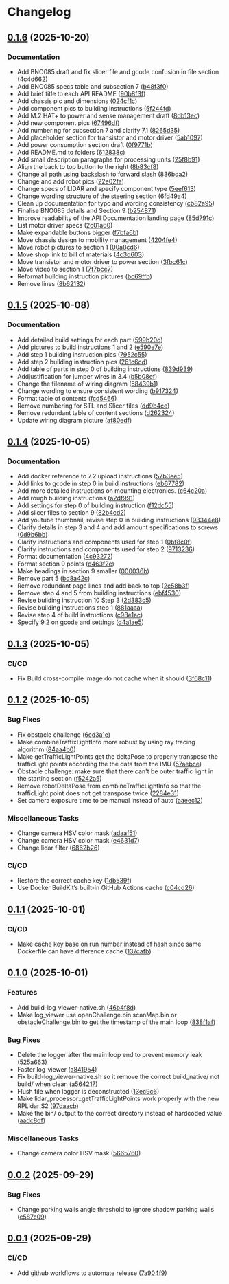 # Changelog

## [0.1.6](https://github.com/Chayanon-Ninyawee/KMIDS-GFM-Future-Engineer-2025/compare/v0.1.5...v0.1.6) (2025-10-20)


### Documentation

* Add BNO085 draft and fix slicer file and gcode confusion in file section ([4c4d662](https://github.com/Chayanon-Ninyawee/KMIDS-GFM-Future-Engineer-2025/commit/4c4d6622ca5488f35872bca271dd6d6bb5fafedb))
* Add BNO085 specs table and subsection 7 ([b48f3f0](https://github.com/Chayanon-Ninyawee/KMIDS-GFM-Future-Engineer-2025/commit/b48f3f0ce3d0a5251d49c8dd1d988712401f8835))
* Add brief title to each API README ([90b8f3f](https://github.com/Chayanon-Ninyawee/KMIDS-GFM-Future-Engineer-2025/commit/90b8f3f6eeff70e76419473a00766c04f28a2425))
* Add chassis pic and dimensions ([024cf1c](https://github.com/Chayanon-Ninyawee/KMIDS-GFM-Future-Engineer-2025/commit/024cf1cebe980d25ee212ab159115c0c9b36a7c5))
* Add component pics to building instructions ([5f244fd](https://github.com/Chayanon-Ninyawee/KMIDS-GFM-Future-Engineer-2025/commit/5f244fd3ad5ea660c3f5b182fe43a25e9fe5f166))
* Add M.2 HAT+ to power and sense management draft ([8db13ec](https://github.com/Chayanon-Ninyawee/KMIDS-GFM-Future-Engineer-2025/commit/8db13ec84c6227d023151df619b59447026bd9a8))
* Add new component pics ([67496df](https://github.com/Chayanon-Ninyawee/KMIDS-GFM-Future-Engineer-2025/commit/67496dfa1a8866086de51dd00d8b7ec8e6819aa6))
* Add numbering for subsection 7 and clarify 7.1 ([8265d35](https://github.com/Chayanon-Ninyawee/KMIDS-GFM-Future-Engineer-2025/commit/8265d356ecb567008f7523dddb25e3daa5d804f8))
* Add placeholder section for transistor and motor driver ([5ab1097](https://github.com/Chayanon-Ninyawee/KMIDS-GFM-Future-Engineer-2025/commit/5ab1097b746f60841f25d0dd16c08a18bf0e161d))
* Add power consumption section draft ([0f9771b](https://github.com/Chayanon-Ninyawee/KMIDS-GFM-Future-Engineer-2025/commit/0f9771b6c54959a85b4f68066b3027bf678a2a9f))
* Add README.md to folders ([612838c](https://github.com/Chayanon-Ninyawee/KMIDS-GFM-Future-Engineer-2025/commit/612838cbd905c44cb6e2583a29700142d096d6ed))
* Add small description paragraphs for processing units ([25f8b91](https://github.com/Chayanon-Ninyawee/KMIDS-GFM-Future-Engineer-2025/commit/25f8b91e8418673698076f7b50e2d9aee71e404c))
* Align the back to top button to the right ([8b83cf8](https://github.com/Chayanon-Ninyawee/KMIDS-GFM-Future-Engineer-2025/commit/8b83cf8e0cf27cea0d3bbd13d7cc783e4f0278a1))
* Change all path using backslash to forward slash ([836bda2](https://github.com/Chayanon-Ninyawee/KMIDS-GFM-Future-Engineer-2025/commit/836bda26ac1b0c51a56dbf3b3f2eea9e70900d9c))
* Change and add robot pics ([22e02fa](https://github.com/Chayanon-Ninyawee/KMIDS-GFM-Future-Engineer-2025/commit/22e02fa41a1483bbefaf73e9e5a2e1482257688c))
* Change specs of LIDAR and specify component type ([5eef613](https://github.com/Chayanon-Ninyawee/KMIDS-GFM-Future-Engineer-2025/commit/5eef613f3ac4cdf3b8f5d265641dcc214ce2cc7a))
* Change wording structure of the steering section ([6fd49a4](https://github.com/Chayanon-Ninyawee/KMIDS-GFM-Future-Engineer-2025/commit/6fd49a4a60d9d3c1625070d38b844ad0ebeafe1d))
* Clean up documentation for typo and wording consistency ([cb82a95](https://github.com/Chayanon-Ninyawee/KMIDS-GFM-Future-Engineer-2025/commit/cb82a95750bb44a2431bd87e2e41d787b252a021))
* Finalise BNO085 details and Section 9 ([b254871](https://github.com/Chayanon-Ninyawee/KMIDS-GFM-Future-Engineer-2025/commit/b2548710b1aedf32e92ab364a10535dd5392ebd4))
* Improve readability of the API Documentation landing page ([85d791c](https://github.com/Chayanon-Ninyawee/KMIDS-GFM-Future-Engineer-2025/commit/85d791cdff591413cbcea0868593d4c8bff49ce2))
* List motor driver specs ([2c01a60](https://github.com/Chayanon-Ninyawee/KMIDS-GFM-Future-Engineer-2025/commit/2c01a6067dbaeaf319dcd8a7db4ddc2290dffa5f))
* Make expandable buttons bigger ([f7bfa6b](https://github.com/Chayanon-Ninyawee/KMIDS-GFM-Future-Engineer-2025/commit/f7bfa6b1f6524e986e5454d903809090477ee418))
* Move chassis design to mobility management ([4204fe4](https://github.com/Chayanon-Ninyawee/KMIDS-GFM-Future-Engineer-2025/commit/4204fe4ab57e0ca613bb830f41ed3af460f1cdd8))
* Move robot pictures to section 1 ([00a8cd6](https://github.com/Chayanon-Ninyawee/KMIDS-GFM-Future-Engineer-2025/commit/00a8cd67c2828f2c4f869c0b11a4b702a7ac2fac))
* Move shop link to bill of materials ([4c3d603](https://github.com/Chayanon-Ninyawee/KMIDS-GFM-Future-Engineer-2025/commit/4c3d603715a35961e2e2d8b90497e9bc876958c5))
* Move transistor and motor driver to power section ([3fbc61c](https://github.com/Chayanon-Ninyawee/KMIDS-GFM-Future-Engineer-2025/commit/3fbc61c125a3a6f685bdf8d70c3d7d813805b9e3))
* Move video to section 1 ([7f7bce7](https://github.com/Chayanon-Ninyawee/KMIDS-GFM-Future-Engineer-2025/commit/7f7bce793345c478f2aed16eff83ffce75bf8f30))
* Reformat building instruction pictures ([bc69ffb](https://github.com/Chayanon-Ninyawee/KMIDS-GFM-Future-Engineer-2025/commit/bc69ffb76591f80559d4ac9b9a4551323f55ca86))
* Remove lines ([8b62132](https://github.com/Chayanon-Ninyawee/KMIDS-GFM-Future-Engineer-2025/commit/8b6213213ebd993ee3f5919665772d8b47e73d12))

## [0.1.5](https://github.com/Chayanon-Ninyawee/KMIDS-GFM-Future-Engineer-2025/compare/v0.1.4...v0.1.5) (2025-10-08)


### Documentation

* Add detailed build settings for each part ([599b20d](https://github.com/Chayanon-Ninyawee/KMIDS-GFM-Future-Engineer-2025/commit/599b20d4a7740aa936c3569951161c15d32b13f4))
* Add pictures to build instructions 1 and 2 ([e590e7e](https://github.com/Chayanon-Ninyawee/KMIDS-GFM-Future-Engineer-2025/commit/e590e7ecd25fb36c9dfaec85c475b752ec59f770))
* Add step 1 building instruction pics ([7952c55](https://github.com/Chayanon-Ninyawee/KMIDS-GFM-Future-Engineer-2025/commit/7952c55b84d7470fdd5a4bac8349f7d009f7c4a5))
* Add step 2 building instruction pics ([261c6cd](https://github.com/Chayanon-Ninyawee/KMIDS-GFM-Future-Engineer-2025/commit/261c6cdfc5fa5743bc3ba7befe4e394326e637a7))
* Add table of parts in step 0 of building instructions ([839d939](https://github.com/Chayanon-Ninyawee/KMIDS-GFM-Future-Engineer-2025/commit/839d9392398777d01b835b6fef8596d37430fadb))
* Addjustification for jumper wires in 3.4 ([b5b08ef](https://github.com/Chayanon-Ninyawee/KMIDS-GFM-Future-Engineer-2025/commit/b5b08ef6e73aaa7c43a7016c7405c39e97cdd89d))
* Change the filename of wiring diagram ([58439b1](https://github.com/Chayanon-Ninyawee/KMIDS-GFM-Future-Engineer-2025/commit/58439b1e07b8f0ad7eaa64dcfb5516af9547daeb))
* Change wording to ensure consistent wording ([b917324](https://github.com/Chayanon-Ninyawee/KMIDS-GFM-Future-Engineer-2025/commit/b9173245313bc13a8a5007ee9ff1b6772ba1aeac))
* Format table of contents ([fcd5466](https://github.com/Chayanon-Ninyawee/KMIDS-GFM-Future-Engineer-2025/commit/fcd54661abd39eb1a1c79a33cf95ec935ebb3be0))
* Remove numbering for STL and Slicer files ([dd9b4ce](https://github.com/Chayanon-Ninyawee/KMIDS-GFM-Future-Engineer-2025/commit/dd9b4cecc3bd34d5f75783eb74916a2f06c3f8c0))
* Remove redundant table of content sections ([d262324](https://github.com/Chayanon-Ninyawee/KMIDS-GFM-Future-Engineer-2025/commit/d26232419e334353e47b3c6293f5753fc59b114b))
* Update wiring diagram picture ([af80edf](https://github.com/Chayanon-Ninyawee/KMIDS-GFM-Future-Engineer-2025/commit/af80edfd91f8ecf0d969b87f492c236a3e709adf))

## [0.1.4](https://github.com/Chayanon-Ninyawee/KMIDS-GFM-Future-Engineer-2025/compare/v0.1.3...v0.1.4) (2025-10-05)


### Documentation

* Add docker reference to 7.2 upload instructions ([57b3ee5](https://github.com/Chayanon-Ninyawee/KMIDS-GFM-Future-Engineer-2025/commit/57b3ee5c7915e74bac007470a825d82353379cf4))
* Add links to gcode in step 0 in build instructions ([eb67782](https://github.com/Chayanon-Ninyawee/KMIDS-GFM-Future-Engineer-2025/commit/eb677827036aec9cdfe113853c7ac18e85d82d91))
* Add more detailed instructions on mounting electronics. ([c64c20a](https://github.com/Chayanon-Ninyawee/KMIDS-GFM-Future-Engineer-2025/commit/c64c20a71c99d5bdd8fd51189494a97deeb27eee))
* Add rough building instructions ([a2df991](https://github.com/Chayanon-Ninyawee/KMIDS-GFM-Future-Engineer-2025/commit/a2df991b6f364adab4f91c61eda054e3dfc7a239))
* Add settings for step 0 of building instruction ([f12dc55](https://github.com/Chayanon-Ninyawee/KMIDS-GFM-Future-Engineer-2025/commit/f12dc55ec8e0a838fc21e67b4290b07742654c8e))
* Add slicer files to section 9 ([82b4cd2](https://github.com/Chayanon-Ninyawee/KMIDS-GFM-Future-Engineer-2025/commit/82b4cd2f8c99fe08654f15a04e1d5c7538108848))
* Add youtube thumbnail, revise step 0 in building instructions ([93344e8](https://github.com/Chayanon-Ninyawee/KMIDS-GFM-Future-Engineer-2025/commit/93344e87ae38808ff8154b777da821a253b11609))
* Clarify details in step 3 and 4 and add amount specifications to screws ([0d9b6bb](https://github.com/Chayanon-Ninyawee/KMIDS-GFM-Future-Engineer-2025/commit/0d9b6bb788ec16e06f6baeab1791e7a7567600a5))
* Clarify instructions and components used for step 1 ([0bf8c0f](https://github.com/Chayanon-Ninyawee/KMIDS-GFM-Future-Engineer-2025/commit/0bf8c0f9dc372334abd769c0dc24b9ef68b7311d))
* Clarify instructions and components used for step 2 ([9713236](https://github.com/Chayanon-Ninyawee/KMIDS-GFM-Future-Engineer-2025/commit/9713236e5ee11602b3c55054a4d9823093cb5b8f))
* Format documentation ([4c93272](https://github.com/Chayanon-Ninyawee/KMIDS-GFM-Future-Engineer-2025/commit/4c9327200f108f8f3dd8861bbfdbdc44ffce339e))
* Format section 9 points ([d463f2e](https://github.com/Chayanon-Ninyawee/KMIDS-GFM-Future-Engineer-2025/commit/d463f2efeac19e41bbc6483077a0cb600fb4b02f))
* Make headings in section 9 smaller ([000036b](https://github.com/Chayanon-Ninyawee/KMIDS-GFM-Future-Engineer-2025/commit/000036be7345818cc1135ae113e69698a026631b))
* Remove part 5 ([bd8a42c](https://github.com/Chayanon-Ninyawee/KMIDS-GFM-Future-Engineer-2025/commit/bd8a42ca6160a693866ba758f1b30297fd4481f0))
* Remove redundant page lines and add back to top ([2c58b3f](https://github.com/Chayanon-Ninyawee/KMIDS-GFM-Future-Engineer-2025/commit/2c58b3f67c8a28baf3618b977d6b919b9a518984))
* Remove step 4 and 5 from building instructions ([ebf4530](https://github.com/Chayanon-Ninyawee/KMIDS-GFM-Future-Engineer-2025/commit/ebf4530555f4672ec6d6e4cd039ddac2023610bb))
* Revise building instruction 10 Step 3 ([2d383c5](https://github.com/Chayanon-Ninyawee/KMIDS-GFM-Future-Engineer-2025/commit/2d383c50f395d0e84ce41b486eebb9bc3a44ec5c))
* Revise building instructions step 1 ([881aaaa](https://github.com/Chayanon-Ninyawee/KMIDS-GFM-Future-Engineer-2025/commit/881aaaa4667308d5a7e3340174082116c6951168))
* Revise step 4 of build instructions ([c98e1ac](https://github.com/Chayanon-Ninyawee/KMIDS-GFM-Future-Engineer-2025/commit/c98e1ac5de7580313c97c63cd48d7e18bc7efcca))
* Specify 9.2 on gcode and settings ([d4a1ae5](https://github.com/Chayanon-Ninyawee/KMIDS-GFM-Future-Engineer-2025/commit/d4a1ae53627eab244209a0736b67ad5bd9f4ec7a))

## [0.1.3](https://github.com/Chayanon-Ninyawee/KMIDS-GFM-Future-Engineer-2025/compare/v0.1.2...v0.1.3) (2025-10-05)


### CI/CD

* Fix Build cross-compile image do not cache when it should ([3f68c11](https://github.com/Chayanon-Ninyawee/KMIDS-GFM-Future-Engineer-2025/commit/3f68c11013e12e49cdb94c5bd05000874614d191))

## [0.1.2](https://github.com/Chayanon-Ninyawee/KMIDS-GFM-Future-Engineer-2025/compare/v0.1.1...v0.1.2) (2025-10-05)


### Bug Fixes

* Fix obstacle challenge ([6cd3a1e](https://github.com/Chayanon-Ninyawee/KMIDS-GFM-Future-Engineer-2025/commit/6cd3a1eddd2aa1fcef109c3c50347701d5c9c1c7))
* Make combineTraffixLightInfo more robust by using ray tracing algorithm ([84aa4b0](https://github.com/Chayanon-Ninyawee/KMIDS-GFM-Future-Engineer-2025/commit/84aa4b03220b330a2d8ca8bf174834a2eb74af3c))
* Make getTrafficLightPoints get the deltaPose to properly transpose the trafficLight points according the the data from the IMU ([57aebce](https://github.com/Chayanon-Ninyawee/KMIDS-GFM-Future-Engineer-2025/commit/57aebce9f154749343c2359b11b67e36225c9172))
* Obstacle challenge: make sure that there can't be outer traffic light in the starting section ([f5242a5](https://github.com/Chayanon-Ninyawee/KMIDS-GFM-Future-Engineer-2025/commit/f5242a5a48089b11e92739c514d174395cca1585))
* Remove robotDeltaPose from combineTrafficLightInfo so that the trafficLight point does not get transpose twice ([2284e31](https://github.com/Chayanon-Ninyawee/KMIDS-GFM-Future-Engineer-2025/commit/2284e31a812e0865ba4937bc75da7bd696f85abe))
* Set camera exposure time to be manual instead of auto ([aaeec12](https://github.com/Chayanon-Ninyawee/KMIDS-GFM-Future-Engineer-2025/commit/aaeec126056323174500699093fdaf2b48711646))


### Miscellaneous Tasks

* Change camera HSV color mask ([adaaf51](https://github.com/Chayanon-Ninyawee/KMIDS-GFM-Future-Engineer-2025/commit/adaaf517eecb2de688a8c1f458a08094a0e837ec))
* Change camera HSV color mask ([e4631d7](https://github.com/Chayanon-Ninyawee/KMIDS-GFM-Future-Engineer-2025/commit/e4631d7abc60d150468c65d48974d6024d88ac3a))
* Change lidar filter ([6862b26](https://github.com/Chayanon-Ninyawee/KMIDS-GFM-Future-Engineer-2025/commit/6862b2691ffeb8af4e35f84e03b4115b26cbf7dc))


### CI/CD

* Restore the correct cache key ([1db539f](https://github.com/Chayanon-Ninyawee/KMIDS-GFM-Future-Engineer-2025/commit/1db539f4f3351ac3896e31bbabdcd57d9fef8b79))
* Use Docker BuildKit’s built-in GitHub Actions cache ([c04cd26](https://github.com/Chayanon-Ninyawee/KMIDS-GFM-Future-Engineer-2025/commit/c04cd26f19d3944ed7b921046e18b6183fc745ff))

## [0.1.1](https://github.com/Chayanon-Ninyawee/KMIDS-GFM-Future-Engineer-2025/compare/v0.1.0...v0.1.1) (2025-10-01)


### CI/CD

* Make cache key base on run number instead of hash since same Dockerfile can have difference cache ([137cafb](https://github.com/Chayanon-Ninyawee/KMIDS-GFM-Future-Engineer-2025/commit/137cafbd318d167ce982e7589d4ed60951a38f6c))

## [0.1.0](https://github.com/Chayanon-Ninyawee/KMIDS-GFM-Future-Engineer-2025/compare/v0.0.2...v0.1.0) (2025-10-01)


### Features

* Add build-log_viewer-native.sh ([46b4f8d](https://github.com/Chayanon-Ninyawee/KMIDS-GFM-Future-Engineer-2025/commit/46b4f8db8afb447ea749bc71274858b2262cde8f))
* Make log_viewer use openChallenge.bin scanMap.bin or obstacleChallenge.bin to get the timestamp of the main loop ([838f1af](https://github.com/Chayanon-Ninyawee/KMIDS-GFM-Future-Engineer-2025/commit/838f1af3a89877ece414e329f4776f5a47dfcaab))


### Bug Fixes

* Delete the logger after the main loop end to prevent memory leak ([525a663](https://github.com/Chayanon-Ninyawee/KMIDS-GFM-Future-Engineer-2025/commit/525a663ebacddf0148812b84ca59aa037737956a))
* Faster log_viewer ([a841954](https://github.com/Chayanon-Ninyawee/KMIDS-GFM-Future-Engineer-2025/commit/a841954135d40a6fec8294d855c29df0418455b0))
* Fix build-log_viewer-native.sh so it remove the correct build_native/ not build/ when clean ([a564217](https://github.com/Chayanon-Ninyawee/KMIDS-GFM-Future-Engineer-2025/commit/a564217cd6a02b0c59134d7821d9cf34b436d04c))
* Flush file when logger is deconstructed ([13ec9c6](https://github.com/Chayanon-Ninyawee/KMIDS-GFM-Future-Engineer-2025/commit/13ec9c6e77aa946786750c625d8c289f405e3f9b))
* Make lidar_processor::getTrafficLightPoints work properly with the new RPLidar S2 ([97daacb](https://github.com/Chayanon-Ninyawee/KMIDS-GFM-Future-Engineer-2025/commit/97daacb6d2a7ba19c889be637c1c47c20212a4d0))
* Make the bin/ output to the correct directory instead of hardcoded value ([aadc8df](https://github.com/Chayanon-Ninyawee/KMIDS-GFM-Future-Engineer-2025/commit/aadc8df68b5e16c6ad4058e7040a01db2065dd4b))


### Miscellaneous Tasks

* Change camera color HSV mask ([5665760](https://github.com/Chayanon-Ninyawee/KMIDS-GFM-Future-Engineer-2025/commit/56657605286af5677d468daf21b5acffc08f3a15))

## [0.0.2](https://github.com/Chayanon-Ninyawee/KMIDS-GFM-Future-Engineer-2025/compare/v0.0.1...v0.0.2) (2025-09-29)


### Bug Fixes

* Change parking walls angle threshold to ignore shadow parking walls ([c587c09](https://github.com/Chayanon-Ninyawee/KMIDS-GFM-Future-Engineer-2025/commit/c587c095b9e35ca17550dd07082c737e9496604d))

## [0.0.1](https://github.com/Chayanon-Ninyawee/KMIDS-GFM-Future-Engineer-2025/compare/v0.0.0...v0.0.1) (2025-09-29)


### CI/CD

* Add github workflows to automate release ([7a904f9](https://github.com/Chayanon-Ninyawee/KMIDS-GFM-Future-Engineer-2025/commit/7a904f92845440cf548a05d511784d56ab686864))
